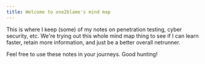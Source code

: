 ```yaml
---
title: Welcome to one2blame's mind map
---
```

This is where I keep (some) of my notes on penetration testing, cyber security, etc. We're trying out this whole mind map thing to see if I can learn faster, retain more information, and just be a better overall netrunner.

Feel free to use these notes in your journeys. Good hunting!